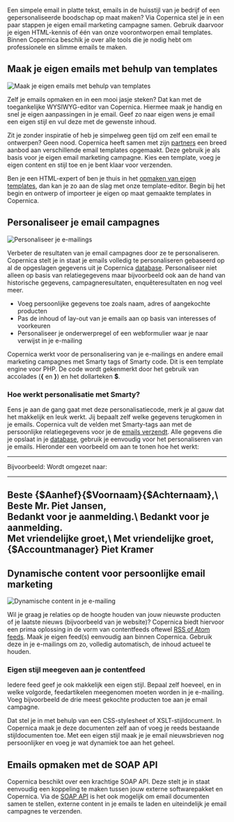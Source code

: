 Een simpele email in platte tekst, emails in de huisstijl van je bedrijf
of een gepersonaliseerde boodschap op maat maken? Via Copernica stel je
in een paar stappen je eigen email marketing campagne samen. Gebruik
daarvoor je eigen HTML-kennis of één van onze voorontworpen email
templates. Binnen Copernica beschik je over alle tools die je nodig hebt
om professionele en slimme emails te maken.

Maak je eigen emails met behulp van templates
---------------------------------------------

![Maak je eigen emails met behulp van
templates](../images/create-email-content-copernica.gif "Maak je eigen emails met behulp van templates")

Zelf je emails opmaken en in een mooi jasje steken? Dat kan met de
toegankelijke WYSIWYG-editor van Copernica. Hiermee maak je handig en
snel je eigen aanpassingen in je email. Geef zo naar eigen wens je email
een eigen stijl en vul deze met de gewenste inhoud.

Zit je zonder inspiratie of heb je simpelweg geen tijd om zelf een email
te ontwerpen? Geen nood. Copernica heeft samen met zijn
[partners](./registreer-je-als-partner-van-copernica.md "Ontdek ons partnerprogramma")
een breed aanbod aan verschillende email templates opgemaakt. Deze
gebruik je als basis voor je eigen email marketing campagne. Kies een
template, voeg je eigen content en stijl toe en je bent klaar voor
verzenden.

Ben je een HTML-expert of ben je thuis in het [opmaken van eigen
templates](./ontwerp-je-eigen-templates.md "Opmaken van eigen templates"),
dan kan je zo aan de slag met onze template-editor. Begin bij het begin
en ontwerp of importeer je eigen op maat gemaakte templates in
Copernica.

Personaliseer je email campagnes
--------------------------------

![Personaliseer je
e-mailings](../images/nl-personalize-content-copernica.gif "Personaliseer je e-mailings")

Verbeter de resultaten van je email campagnes door ze te personaliseren.
Copernica stelt je in staat je emails volledig te personaliseren
gebaseerd op al de opgeslagen gegevens uit je Copernica
[database](./maak-je-eigen-database.md "Maak je eigen database").
Personaliseer niet alleen op basis van relatiegegevens maar bijvoorbeeld
ook aan de hand van historische gegevens, campagneresultaten,
enquêteresultaten en nog veel meer.

-   Voeg persoonlijke gegevens toe zoals naam, adres of aangekochte
    producten
-   Pas de inhoud of lay-out van je emails aan op basis van interesses
    of voorkeuren
-   Personaliseer je onderwerpregel of een webformulier waar je naar
    verwijst in je e-mailing

Copernica werkt voor de personalisering van je e-mailings en andere
email marketing campagnes met Smarty tags of Smarty code. Dit is een
template engine voor PHP. De code wordt gekenmerkt door het gebruik van
accolades (**{** en **}**) en het dollarteken **\$**.

### Hoe werkt personalisatie met Smarty?

Eens je aan de gang gaat met deze personalisatiecode, merk je al gauw
dat het makkelijk en leuk werkt. Jij bepaalt zelf welke gegevens
terugkomen in je emails. Copernica vult de velden met Smarty-tags aan
met de persoonlijke relatiegegevens voor je de [emails
verzendt](./verzenden-naar-je-doelgroep.md "Verzenden naar je doelgroep").
Alle gegevens die je opslaat in je
[database](./maak-je-eigen-database.md "Maak je eigen database"),
gebruik je eenvoudig voor het personaliseren van je emails. Hieronder
een voorbeeld om aan te tonen hoe het werkt:

  ------------------------------------------------------------------------------
  Bijvoorbeeld:                                  Wordt omgezet naar:
  ---------------------------------------------- -------------------------------
  Beste {\$Aanhef}{\$Voornaam}{\$Achternaam},\   Beste Mr. Piet Jansen,\
   Bedankt voor je aanmelding.\                   Bedankt voor je aanmelding.\
   Met vriendelijke groet,\                       Met vriendelijke groet,\
   {\$Accountmanager}                             Piet Kramer
  ------------------------------------------------------------------------------

Dynamische content voor persoonlijke email marketing
----------------------------------------------------

![Dynamische content in je
e-mailing](../images/load-rss-in-email-copernica.gif "Dynamische content in je e-mailing")

Wil je graag je relaties op de hoogte houden van jouw nieuwste producten
of je laatste nieuws (bijvoorbeeld van je website)? Copernica biedt
hiervoor een prima oplossing in de vorm van contentfeeds oftewel [RSS of
Atom
feeds](./gebruik-van-rss-of-atom-feed.md "RSS of Atom feeds").
Maak je eigen feed(s) eenvoudig aan binnen Copernica. Gebruik deze in je
e-mailings om zo, volledig automatisch, de inhoud actueel te houden.

### Eigen stijl meegeven aan je contentfeed

Iedere feed geef je ook makkelijk een eigen stijl. Bepaal zelf hoeveel,
en in welke volgorde, feedartikelen meegenomen moeten worden in je
e-mailing. Voeg bijvoorbeeld de drie meest gekochte producten toe aan je
email campagne.

Dat stel je in met behulp van een CSS-stylesheet of XSLT-stijldocument.
In Copernica maak je deze documenten zelf aan of voeg je reeds bestaande
stijldocumenten toe. Met een eigen stijl maak je je email nieuwsbrieven
nog persoonlijker en voeg je wat dynamiek toe aan het geheel.

Emails opmaken met de SOAP API
------------------------------

Copernica beschikt over een krachtige SOAP API. Deze stelt je in staat
eenvoudig een koppeling te maken tussen jouw externe softwarepakket en
Copernica. Via de [SOAP API](./soap-api-documentatie.md "SOAP API")
is het ook mogelijk om email documenten samen te stellen, externe
content in je emails te laden en uiteindelijk je email campagnes te
verzenden.
